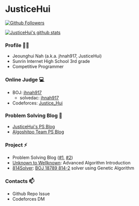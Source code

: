 # JusticeHui

[![Github Followers](https://img.shields.io/github/followers/justiceHui?color=06d6a0&label=Github%20Followers&style=for-the-badge)](https://github.com/justiceHui?tab=followers)

[![JusticeHui's github stats](https://github-readme-stats.vercel.app/api?username=justiceHui&show_icons=true&hide_border=true)](https://github.com/justiceHui)

### Profile 🙋‍♂️

* Jeounghui Nah (a.k.a. jhnah917, JusticeHui)
* Sunrin Internet High School 3rd grade
* Competitive Programmer

### Online Judge 💻

* BOJ: [jhnah917](http://icpc.me/jhnah917)
  * solvedac: [jhnah917](https://solved.ac/profile/jhnah917)
* Codeforces: [Justice_Hui](https://codeforces.com/profile/Justice_Hui)

### Problem Solving Blog 💬

* [JusticeHui's PS Blog](https://justiceHui.github.io)
* [Algoshitpo Team PS Blog](https://algoshitpo.github.io)

### Project ⚡

* Problem Solving Blog ([#1](https://justiceHui.github.io), [#2](https://algoshitpo.github.io))
* [Unknown to Wellknown](https://github.com/justiceHui/Unknown-To-Wellknown): Advanced Algorithm Introduction
* [814Solver](https://github.com/kimjg1119/814Solver): [BOJ 18789 814-2](https://www.acmicpc.net/problem/18789) solver using Genetic Algorithm

### Contacts 📫

* Github Repo Issue
* Codeforces DM

<!--

- 🔭 I’m currently working on ...
- 🌱 I’m currently learning ...
- 👯 I’m looking to collaborate on ...
- 🤔 I’m looking for help with ...
- 💬 Ask me about ...
- 📫 How to reach me: ...
- 😄 Pronouns: ...
- ⚡ Fun fact: ...
  -->

